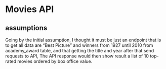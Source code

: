 # Movies API

## assumptions

Going by the initial assumption, I thought it must be just
an endpoint  that is to get all data are “Best Picture” and
winners from 1927 until 2010 from academy_award table, and that getting the title and year after that send requests to API, The API response would then show result a list of 10 top-rated movies ordered by box office value.
